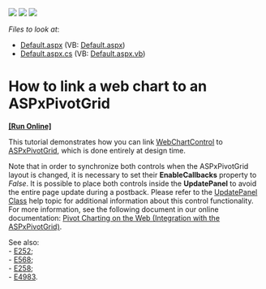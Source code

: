 <!-- default badges list -->
![](https://img.shields.io/endpoint?url=https://codecentral.devexpress.com/api/v1/VersionRange/128575117/13.1.4%2B)
[![](https://img.shields.io/badge/Open_in_DevExpress_Support_Center-FF7200?style=flat-square&logo=DevExpress&logoColor=white)](https://supportcenter.devexpress.com/ticket/details/E1242)
[![](https://img.shields.io/badge/📖_How_to_use_DevExpress_Examples-e9f6fc?style=flat-square)](https://docs.devexpress.com/GeneralInformation/403183)
<!-- default badges end -->
<!-- default file list -->
*Files to look at*:

* [Default.aspx](./CS/WebSite/Default.aspx) (VB: [Default.aspx](./VB/WebSite/Default.aspx))
* [Default.aspx.cs](./CS/WebSite/Default.aspx.cs) (VB: [Default.aspx.vb](./VB/WebSite/Default.aspx.vb))
<!-- default file list end -->
# How to link a web chart to an ASPxPivotGrid
<!-- run online -->
**[[Run Online]](https://codecentral.devexpress.com/e1242/)**
<!-- run online end -->


<p>This tutorial demonstrates how you can link <a href="http://documentation.devexpress.com/#XtraCharts/clsDevExpressXtraChartsWebWebChartControltopic"><u>WebChartControl</u></a> to <a href="http://documentation.devexpress.com/#AspNet/clsDevExpressWebASPxPivotGridASPxPivotGridtopic"><u>ASPxPivotGrid</u></a>, which is done entirely at design time.</p><p>Note that in order to synchronize both controls when the ASPxPivotGrid layout is changed, it is necessary to set their <strong>EnableCallbacks</strong> property to <i>False</i>. It is possible to place both controls inside the <strong>UpdatePanel</strong> to avoid the entire page update during a postback. Please refer to the <a href="http://msdn.microsoft.com/en-us/library/system.web.ui.updatepanel.aspx"><u>UpdatePanel Class</u></a> help topic for additional information about this control functionality. <br />
For more information, see the following document in our online documentation: <a href="http://documentation.devexpress.com/XtraCharts/CustomDocument8750.aspx"><u>Pivot Charting on the Web (Integration with the ASPxPivotGrid)</u></a>.</p><p>See also:<br />
- <a href="https://www.devexpress.com/Support/Center/p/E252">E252</a>;<br />
- <a href="https://www.devexpress.com/Support/Center/p/E568">E568</a>;<br />
- <a href="https://www.devexpress.com/Support/Center/p/E258">E258</a>;<br />
- <a href="https://www.devexpress.com/Support/Center/p/E4983">E4983</a>.</p>

<br/>


